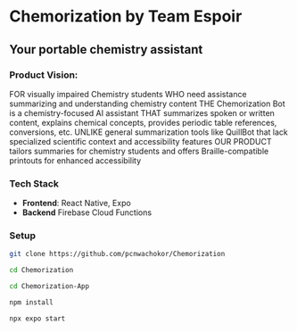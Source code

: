 # Chemorization by Team Espoir

## Your portable chemistry assistant

### Product Vision:
FOR visually impaired Chemistry students WHO need assistance summarizing and understanding chemistry content
THE Chemorization Bot is a chemistry-focused AI assistant
THAT summarizes spoken or written content, explains chemical concepts, provides periodic table references, conversions, etc.
UNLIKE general summarization tools like QuillBot that lack specialized scientific context and accessibility features
OUR PRODUCT tailors summaries for chemistry students and offers Braille-compatible printouts for enhanced accessibility


### Tech Stack
- **Frontend**: React Native, Expo
- **Backend** Firebase Cloud Functions

### Setup
```sh
git clone https://github.com/pcnwachokor/Chemorization

cd Chemorization

cd Chemorization-App

npm install

npx expo start 
